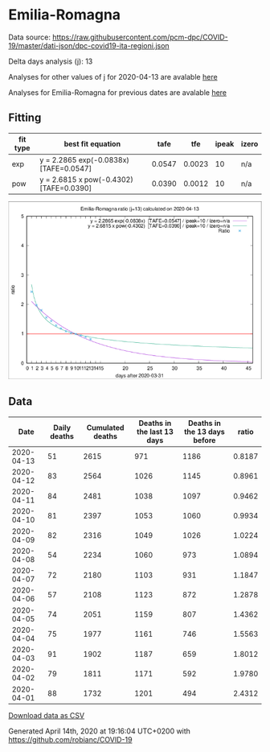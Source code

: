# Emilia-Romagna

Data source: https://raw.githubusercontent.com/pcm-dpc/COVID-19/master/dati-json/dpc-covid19-ita-regioni.json

Delta days analysis (j): 13

Analyses for other values of j for 2020-04-13 are avalable [here](../2020-04-13/README.md)

Analyses for Emilia-Romagna for previous dates are avalable [here](../README.md)

## Fitting 
|fit type|best fit equation|tafe|tfe|ipeak|izero|
|-------|-----|--------|------|---|---|
|exp|y = 2.2865 exp(-0.0838x)  [TAFE=0.0547]|0.0547|0.0023|10|n/a|
|pow|y = 2.6815 x pow(-0.4302)  [TAFE=0.0390]|0.0390|0.0012|10|n/a|

![Plot](COVID-19_emilia-romagna_j13_2020-04-13.png)

## Data
|Date|Daily deaths|Cumulated deaths|Deaths in the last 13 days|Deaths in the 13 days before|ratio|
|----|----------|-----------|-------|--------------------|-----|
|2020-04-13|51|2615|971|1186|0.8187|
|2020-04-12|83|2564|1026|1145|0.8961|
|2020-04-11|84|2481|1038|1097|0.9462|
|2020-04-10|81|2397|1053|1060|0.9934|
|2020-04-09|82|2316|1049|1026|1.0224|
|2020-04-08|54|2234|1060|973|1.0894|
|2020-04-07|72|2180|1103|931|1.1847|
|2020-04-06|57|2108|1123|872|1.2878|
|2020-04-05|74|2051|1159|807|1.4362|
|2020-04-04|75|1977|1161|746|1.5563|
|2020-04-03|91|1902|1187|659|1.8012|
|2020-04-02|79|1811|1171|592|1.9780|
|2020-04-01|88|1732|1201|494|2.4312|

[Download data as CSV](COVID-19_emilia-romagna_j13_2020-04-13.csv)

Generated April 14th, 2020 at 19:16:04 UTC+0200 with https://github.com/robianc/COVID-19
